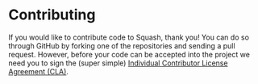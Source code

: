 Contributing
============

If you would like to contribute code to Squash, thank you! You can do so through
GitHub by forking one of the repositories and sending a pull request. However,
before your code can be accepted into the project we need you to sign the (super
simple) [Individual Contributor License Agreement (CLA)][1].

 [1]: https://spreadsheets.google.com/spreadsheet/viewform?formkey=dDViT2xzUHAwRkI3X3k5Z0lQM091OGc6MQ&ndplr=1
